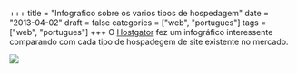 +++
title = "Infografico sobre os varios tipos de hospedagem"
date = "2013-04-02"
draft = false
categories = ["web", "portugues"]
tags = ["web", "portugues"]
+++
O [Hostgator](https://www.hostgator.com) fez um infográfico interessente
comparando com cada tipo de hospadegem de site existente no mercado.

![](https://blog.hostgator.com/~/tmp/wp-uploads/2013/03/WebHosting_Explained.png)

